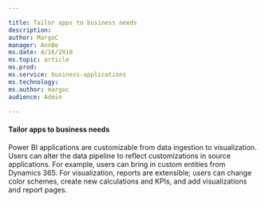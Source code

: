 ```yaml
---

title: Tailor apps to business needs
description: 
author: MargoC
manager: AnnBe
ms.date: 4/16/2018
ms.topic: article
ms.prod: 
ms.service: business-applications
ms.technology: 
ms.author: margoc
audience: Admin

---
```

#### Tailor apps to business needs

Power BI applications are customizable from data ingestion to visualization.
Users can alter the data pipeline to reflect customizations in source
applications. For example, users can bring in custom entities from Dynamics 365.
For visualization, reports are extensible; users can change color schemes,
create new calculations and KPIs, and add visualizations and report pages.
